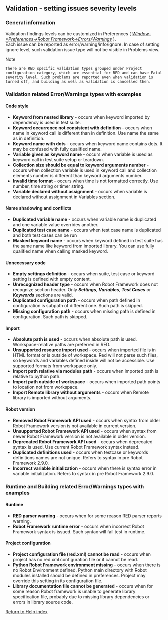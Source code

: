 ## Validation - setting issues severity levels

### General information

Validation findings levels can be customized in Preferences (
_[Window->Preferences->Robot
Framework->Errors/Warnings](javascript:executeCommand\('org.eclipse.ui.window.preferences\(preferencePageId=org.robotframework.ide.eclipse.main.plugin.preferences.validation\)'\))_
).  
Each issue can be reported as error/warning/info/ignore. In case of setting
ignore level, such validation issue type will not be visible in Problems view.

Note

    There are RED specific validation types grouped under Project configuration category, which are essential for RED and can have Fatal severity level. Such problems are reported even when validation is turned off, and building as well as validation is cancelled then. 

### Validation related Error/Warnings types with examples

#### Code style

  * **Keyword from nested library** \- occurs when keyword imported by dependency is used in test suite.
  * **Keyword occurrence not consistent with definition** \- occurs when name in keyword call is different than in definition. Use name the same as in definition.
  * **Keyword name with dots** \- occurs when keyword name contains dots. It may be confused with fully qualified name.
  * **Variable given as keyword name** \- occurs when variable is used as keyword call in test suite setup or teardown.
  * **Collection size should be equal to keyword arguments number** \- occurs when collection variable is used in keyword call and collection elements number is different than keyword arguments number.
  * **Invalid time format** \- occurs when time is not formatted correctly. Use number, time string or timer string.
  * **Variable declared without assignment** \- occurs when variable is declared without assignment in Variables section.

#### Name shadowing and conflicts

  * **Duplicated variable name** \- occurs when variable name is duplicated and one variable value overrides another.
  * **Duplicated test case name** \- occurs when test case name is duplicated and both test cases can be run
  * **Masked keyword name** \- occurs when keyword defined in test suite has the same name like keyword from imported library. You can use fully qualified name when calling masked keyword.

#### Unnecessary code

  * **Empty settings definition** \- occurs when suite, test case or keyword setting is defined with empty content.
  * **Unrecognized header type** \- occurs when Robot Framework does not recognize section header. Only ***Settings***, ***Variables***, ***Test Cases*** or ***Keywords*** sections are valid.
  * **Duplicated configuration path** \- occurs when path defined in configuration is subpath of different one. Such path is skipped.
  * **Missing configuration path** \- occurs when missing path is defined in configuration. Such path is skipped.

#### Import

  * **Absolute path is used** \- occurs when absolute path is used. Workspace-relative paths are preferred in RED.
  * **Unsupported resource import used** \- occurs when imported file is in HTML format or is outside of workspace. Red will not parse such files, so keywords and variables defined inside will not be accessible. Use supported formats from workspace only.
  * **Import path relative via modules path** \- occurs when imported path is relative to python path.
  * **Import path outside of workspace** \- occurs when imported path points to location not from workspace.
  * **Import Remote library without arguments** \- occurs when Remote library is imported without arguments.

#### Robot version

  * **Removed Robot Framework API used** \- occurs when syntax from older Robot Framework version is not available in current version.
  * **Unsupported Robot Framework API used** \- occurs when syntax from newer Robot Framework version is not available in older version.
  * **Deprecated Robot Framework API used** \- occurs when deprecated syntax is used. Use current Robot Framework syntax instead.
  * **Duplicated definitions used** \- occurs when testcase or keywords definitions names are not unique. Refers to syntax in pre Robot Framework 2.9.0.
  * **Incorrect variable initialization** \- occurs when there is syntax error in variable initialization. Refers to syntax in pre Robot Framework 2.9.0.

### Runtime and Building related Error/Warnings types with examples

#### Runtime

  * **RED parser warning** \- occurs when for some reason RED parser reports warning.
  * **Robot Framework runtime error** \- occurs when incorrect Robot Framework syntax is issued. Such syntax will fail test in runtime.

#### Project configuration

  * **Project configuration file (red.xml) cannot be read** \- occurs when project has no red.xml configuration file or it cannot be read.
  * **Python Robot Framework environment missing** \- occurs when there is no Robot Environment defined. Python main directory with Robot modules installed should be defined in preferences. Project may override this setting in its configuration file.
  * **Library documentation file cannot be generated** \- occurs when for some reason Robot framework is unable to generate library specification file, probably due to missing library dependencies or errors in library source code.

[Return to Help index](http://nokia.github.io/RED/help/)
